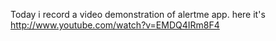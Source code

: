 Today i record a video demonstration of alertme app.
here it's
http://www.youtube.com/watch?v=EMDQ4IRm8F4
